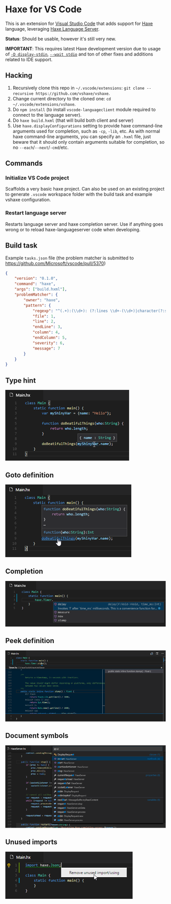 # Haxe for VS Code

This is an extension for [Visual Studio Code](https://code.visualstudio.com) that adds support for [Haxe](http://haxe.org/) language,
leveraging [Haxe Language Server](https://github.com/vshaxe/haxe-languageserver).

**Status**: Should be usable, however it's still very new.

**IMPORTANT**: This requires latest Haxe development version due to usage of [`-D display-stdin`](https://github.com/HaxeFoundation/haxe/pull/5120),
[`--wait stdio`](https://github.com/HaxeFoundation/haxe/pull/5188) and ton of other fixes and additions related to IDE support.

## Hacking

1. Recursively clone this repo in `~/.vscode/extensions`: `git clone --recursive https://github.com/vshaxe/vshaxe`.
2. Change current directory to the cloned one: `cd ~/.vscode/extensions/vshaxe`.
3. Do `npm install` (to install `vscode-languageclient` module required to connect to the language server).
4. Do `haxe build.hxml` (that will build both client and server)
5. Use `haxe.displayConfigurations` setting to provide haxe command-line arguments used for completion, such as `-cp`, `-lib`, etc.
As with normal haxe command-line arguments, you can specify an `.hxml` file, just beware that it should only contain arguments suitable for completion,
so no `--each`/`--next`/`-cmd`/etc.

## Commands

### Initialize VS Code project

Scaffolds a very basic haxe project. Can also be used on an existing project to generate `.vscode` workspace
folder with the build task and example vshaxe configuration.

### Restart language server

Restarts language server and haxe completion server. Use if anything goes wrong or to reload haxe-languageserver code when
developing.

## Build task

Example `tasks.json` file (the problem matcher is submitted to https://github.com/Microsoft/vscode/pull/5370)
```json
{
    "version": "0.1.0",
    "command": "haxe",
    "args": ["build.hxml"],
    "problemMatcher": {
        "owner": "haxe",
        "pattern": {
            "regexp": "^(.+):(\\d+): (?:lines \\d+-(\\d+)|character(?:s (\\d+)-| )(\\d+)) : (?:(Warning) : )?(.*)$",
            "file": 1,
            "line": 2,
            "endLine": 3,
            "column": 4,
            "endColumn": 5,
            "severity": 6,
            "message": 7
        }
    }
}
```

## Type hint
![Type hint](images/type.png)

## Goto definition
![Goto definition](images/position.png)

## Completion
![Field completion](images/field.png)

## Peek definition
![Peek definition](images/peek.png)

## Document symbols
![Document symbols](images/symbols.png)

## Unused imports
![Unused imports](images/unusedimport.png)